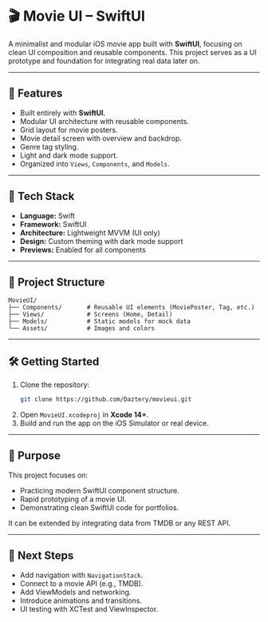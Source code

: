 # 🎬 Movie UI – SwiftUI

A minimalist and modular iOS movie app built with **SwiftUI**, focusing on clean UI composition and reusable components. This project serves as a UI prototype and foundation for integrating real data later on.

---

## 🚀 Features

- Built entirely with **SwiftUI**.
- Modular UI architecture with reusable components.
- Grid layout for movie posters.
- Movie detail screen with overview and backdrop.
- Genre tag styling.
- Light and dark mode support.
- Organized into `Views`, `Components`, and `Models`.

---

## 🧩 Tech Stack

- **Language:** Swift  
- **Framework:** SwiftUI  
- **Architecture:** Lightweight MVVM (UI only)  
- **Design:** Custom theming with dark mode support  
- **Previews:** Enabled for all components

---

## 📁 Project Structure

```
MovieUI/
├── Components/       # Reusable UI elements (MoviePoster, Tag, etc.)
├── Views/            # Screens (Home, Detail)
├── Models/           # Static models for mock data
└── Assets/           # Images and colors
```

---

## 🛠️ Getting Started

1. Clone the repository:  
   ```bash
   git clone https://github.com/Daztery/movieui.git
   ```
2. Open `MovieUI.xcodeproj` in **Xcode 14+**.
3. Build and run the app on the iOS Simulator or real device.

---

## 🎯 Purpose

This project focuses on:

- Practicing modern SwiftUI component structure.
- Rapid prototyping of a movie UI.
- Demonstrating clean SwiftUI code for portfolios.

It can be extended by integrating data from TMDB or any REST API.

---

## 🔄 Next Steps

- Add navigation with `NavigationStack`.
- Connect to a movie API (e.g., TMDB).
- Add ViewModels and networking.
- Introduce animations and transitions.
- UI testing with XCTest and ViewInspector.

